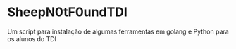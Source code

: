 # SheepN0tF0undTDI
Um script para instalação de algumas ferramentas em golang e Python para os alunos do TDI
